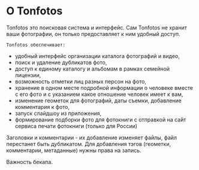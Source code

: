 # О Tonfotos

Tonfotos это поисковая система и интерфейс. Сам Tonfotos не хранит ваши фотографии, он только предоставляет к ним удобный доступ. 

    Tonfotos обеспечивает:
- удобный интерфейс организации каталога фотографий и видео,
- поиск и удаление дубликатов фото,
- доступ к единому каталогу и альбомам в рамках семейной лицензии,
- возможность отметки лиц разных персон на фото,
- хранение в одном месте подробной информации о человеке вместе с его фото  и с указанием какое отношение человек имеет к вам,
- изменение геометок для фотографий, даты съемки, добавление комментария к фото,
- запуск слайдшоу из приложения,
- формирование подборки фото для фотокниги  с отправкой на сайт сервиса печати фотокниги (только для России)

Заголовки и комментарии - их добавление изменяет файлы, файл перестанет быть дубликатом.
Для добавления тэгов (геометки, комментарии, метаданные) нужны права на запись.

Важность бекапа. 
